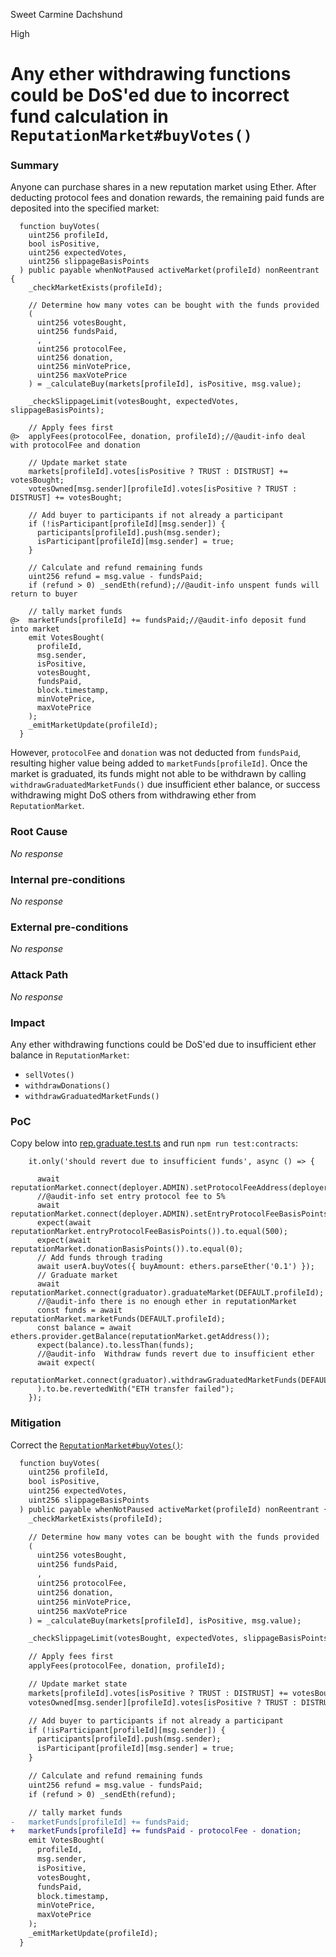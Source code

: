 Sweet Carmine Dachshund

High

# Any ether withdrawing functions could be DoS'ed due to incorrect fund calculation in `ReputationMarket#buyVotes()`

### Summary

Anyone can purchase shares in a new reputation market using Ether. After deducting protocol fees and donation rewards, the remaining paid funds are deposited into the specified market:
```solidity
  function buyVotes(
    uint256 profileId,
    bool isPositive,
    uint256 expectedVotes,
    uint256 slippageBasisPoints
  ) public payable whenNotPaused activeMarket(profileId) nonReentrant {
    _checkMarketExists(profileId);

    // Determine how many votes can be bought with the funds provided
    (
      uint256 votesBought,
      uint256 fundsPaid,
      ,
      uint256 protocolFee,
      uint256 donation,
      uint256 minVotePrice,
      uint256 maxVotePrice
    ) = _calculateBuy(markets[profileId], isPositive, msg.value);

    _checkSlippageLimit(votesBought, expectedVotes, slippageBasisPoints);

    // Apply fees first
@>  applyFees(protocolFee, donation, profileId);//@audit-info deal with protocolFee and donation

    // Update market state
    markets[profileId].votes[isPositive ? TRUST : DISTRUST] += votesBought;
    votesOwned[msg.sender][profileId].votes[isPositive ? TRUST : DISTRUST] += votesBought;

    // Add buyer to participants if not already a participant
    if (!isParticipant[profileId][msg.sender]) {
      participants[profileId].push(msg.sender);
      isParticipant[profileId][msg.sender] = true;
    }

    // Calculate and refund remaining funds
    uint256 refund = msg.value - fundsPaid;
    if (refund > 0) _sendEth(refund);//@audit-info unspent funds will return to buyer

    // tally market funds
@>  marketFunds[profileId] += fundsPaid;//@audit-info deposit fund into market
    emit VotesBought(
      profileId,
      msg.sender,
      isPositive,
      votesBought,
      fundsPaid,
      block.timestamp,
      minVotePrice,
      maxVotePrice
    );
    _emitMarketUpdate(profileId);
  }
```
However, `protocolFee` and `donation` was not deducted from `fundsPaid`, resulting higher value being added to `marketFunds[profileId]`. 
Once the market is graduated, its funds might not able to be withdrawn by calling `withdrawGraduatedMarketFunds()` due insufficient ether balance, or success withdrawing might DoS others from withdrawing ether from `ReputationMarket`.

### Root Cause

_No response_

### Internal pre-conditions

_No response_

### External pre-conditions

_No response_

### Attack Path

_No response_

### Impact

Any ether withdrawing functions could be DoS'ed due to insufficient ether balance in `ReputationMarket`:
- `sellVotes()`
- `withdrawDonations()`
- `withdrawGraduatedMarketFunds()`

### PoC

Copy below into [rep.graduate.test.ts](https://github.com/sherlock-audit/2024-11-ethos-network-ii/blob/main/ethos/packages/contracts/test/reputationMarket/rep.graduate.test.ts) and run `npm run test:contracts`:

```solidity
    it.only('should revert due to insufficient funds', async () => {
      
      await reputationMarket.connect(deployer.ADMIN).setProtocolFeeAddress(deployer.FEE_PROTOCOL_ACC);
      //@audit-info set entry protocol fee to 5%
      await reputationMarket.connect(deployer.ADMIN).setEntryProtocolFeeBasisPoints(500);
      expect(await reputationMarket.entryProtocolFeeBasisPoints()).to.equal(500);
      expect(await reputationMarket.donationBasisPoints()).to.equal(0);
      // Add funds through trading
      await userA.buyVotes({ buyAmount: ethers.parseEther('0.1') });
      // Graduate market
      await reputationMarket.connect(graduator).graduateMarket(DEFAULT.profileId);
      //@audit-info there is no enough ether in reputationMarket
      const funds = await reputationMarket.marketFunds(DEFAULT.profileId);
      const balance = await ethers.provider.getBalance(reputationMarket.getAddress());
      expect(balance).to.lessThan(funds);
      //@audit-info  Withdraw funds revert due to insufficient ether
      await expect(
        reputationMarket.connect(graduator).withdrawGraduatedMarketFunds(DEFAULT.profileId),
      ).to.be.revertedWith("ETH transfer failed");
    });
```

### Mitigation

Correct the [`ReputationMarket#buyVotes()`](https://github.com/sherlock-audit/2024-11-ethos-network-ii/blob/main/ethos/packages/contracts/contracts/ReputationMarket.sol#L442-L493):
```diff
  function buyVotes(
    uint256 profileId,
    bool isPositive,
    uint256 expectedVotes,
    uint256 slippageBasisPoints
  ) public payable whenNotPaused activeMarket(profileId) nonReentrant {
    _checkMarketExists(profileId);

    // Determine how many votes can be bought with the funds provided
    (
      uint256 votesBought,
      uint256 fundsPaid,
      ,
      uint256 protocolFee,
      uint256 donation,
      uint256 minVotePrice,
      uint256 maxVotePrice
    ) = _calculateBuy(markets[profileId], isPositive, msg.value);

    _checkSlippageLimit(votesBought, expectedVotes, slippageBasisPoints);

    // Apply fees first
    applyFees(protocolFee, donation, profileId);

    // Update market state
    markets[profileId].votes[isPositive ? TRUST : DISTRUST] += votesBought;
    votesOwned[msg.sender][profileId].votes[isPositive ? TRUST : DISTRUST] += votesBought;

    // Add buyer to participants if not already a participant
    if (!isParticipant[profileId][msg.sender]) {
      participants[profileId].push(msg.sender);
      isParticipant[profileId][msg.sender] = true;
    }

    // Calculate and refund remaining funds
    uint256 refund = msg.value - fundsPaid;
    if (refund > 0) _sendEth(refund);

    // tally market funds
-   marketFunds[profileId] += fundsPaid;
+   marketFunds[profileId] += fundsPaid - protocolFee - donation;
    emit VotesBought(
      profileId,
      msg.sender,
      isPositive,
      votesBought,
      fundsPaid,
      block.timestamp,
      minVotePrice,
      maxVotePrice
    );
    _emitMarketUpdate(profileId);
  }
```